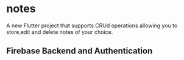# notes

A new Flutter project that supports CRUd operations allowing you to store,edit and delete notes of your choice.

## Firebase Backend and Authentication
